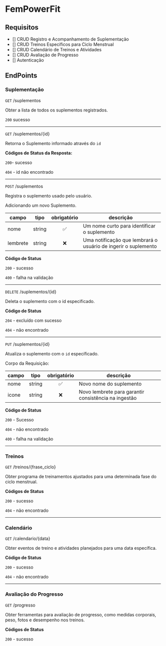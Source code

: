# FemPowerFit

## Requisitos
- [] CRUD Registro e Acompanhamento de Suplementação
- [] CRUD Treinos Específicos para Ciclo Menstrual
- [] CRUD Calendário de Treinos e Atividades
- [] CRUD Avaliação de Progresso
- [] Autenticação

## EndPoints

### Suplementação

`GET` /suplementos

Obter a lista de todos os suplementos registrados.

`200` sucesso

---

`GET` /suplementos/{id}

Retorna o Suplemento informado através do `id`

**Códigos de Status da Resposta:**

`200`- sucesso

`404` - id não encontrado

---

`POST` /suplementos

Registra o suplemento usado pelo usuário.

Adicionando um novo Suplemento.

| campo | tipo | obrigatório | descrição
|-------|------|:-------------:|-----------
|nome|string|✅|Um nome curto para identificar o suplemento
|lembrete|string|❌| Uma notificação que lembrará o usuário de ingerir o suplemento

**Código de Status**

`200` - sucesso

`400` - falha na validação

---

`DELETE` /suplementos/{id}

Deleta o suplemento com o id especificado.

**Código de Status**

`204` - excluído com sucesso

`404` - não encontrado

---

`PUT` /suplementos/{id}

Atualiza o suplemento com o `id` específicado.

Corpo da Requisição:

| campo | tipo | obrigatório | descrição
|-------|------|:-------------:|-----------
|nome|string|✅|Novo nome do suplemento
|icone|string|❌|Novo lembrete para garantir consistência na ingestão

**Código de Status**

`200` - Sucesso

`404` - não encontrado

`400` - falha na validação

---

### Treinos
 `GET` /treinos/{frase_ciclo}

 Obter programa de treinamentos ajustados para uma determinada fase do ciclo menstrual.

 **Códigos de Status**

 `200` - sucesso
 
 `404` - não encontrado

 ---

 ### Calendário

 `GET` /calendario/{data}

 Obter eventos de treino e atividades planejados para uma data específica.

**Código de Status**

`200` - sucesso

`404` - não encontrado

---

### Avaliação do Progresso

`GET` /progresso

Obter ferramentas para avaliação de progresso, como medidas corporais, peso, fotos e desempenho nos treinos.

**Códigos de Status**

`200` - sucesso
